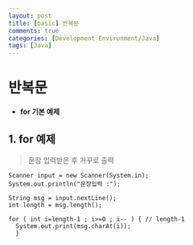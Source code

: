```yaml
---
layout: post
title: [basic] 반복분
comments: true
categories: [Development Environment/Java]
tags: [Java]
---
```


# 반복문

* __for 기본 예제__


## 1. for 예제
> 문장 입력받은 후 거꾸로 출력
```{.java}
Scanner input = new Scanner(System.in);
System.out.println("문장입력 :");

String msg = input.nextLine();
int length = msg.length();

for ( int i=length-1 ; i>=0 ; i-- ) { // length-1
  System.out.print(msg.charAt(i));
  }
```
